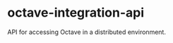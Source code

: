 octave-integration-api
======================

API for accessing Octave in a distributed environment.
